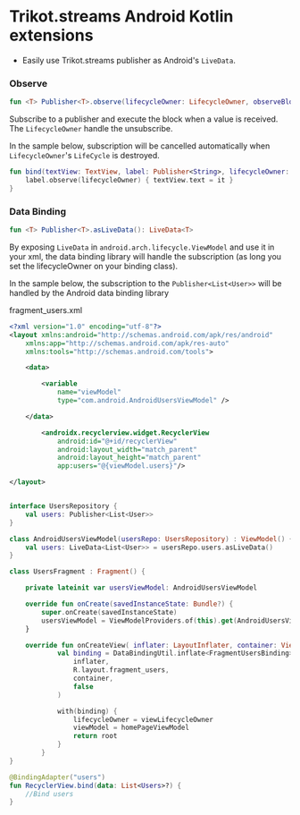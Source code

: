 # Trikot.streams Android Kotlin extensions

- Easily use Trikot.streams publisher as Android's `LiveData`.

### Observe
```kotlin
fun <T> Publisher<T>.observe(lifecycleOwner: LifecycleOwner, observeBlock: ObserveBlock<T>)
```
Subscribe to a publisher and execute the block when a value is received. The `LifecycleOwner` handle the unsubscribe.

In the sample below, subscription will be cancelled automatically when `LifecycleOwner`'s `LifeCycle` is destroyed.

```kotlin
fun bind(textView: TextView, label: Publisher<String>, lifecycleOwner: LifecycleOwner) {
    label.observe(lifecycleOwner) { textView.text = it }
}
```


### Data Binding
```kotlin
fun <T> Publisher<T>.asLiveData(): LiveData<T>
```

By exposing `LiveData` in `android.arch.lifecycle.ViewModel` and use it in your xml, the data binding library will handle the subscription (as long you set the lifecycleOwner on your binding class).

In the sample below, the subscription to the `Publisher<List<User>>` will be handled by the Android data binding library

fragment_users.xml
```xml
<?xml version="1.0" encoding="utf-8"?>
<layout xmlns:android="http://schemas.android.com/apk/res/android"
    xmlns:app="http://schemas.android.com/apk/res-auto"
    xmlns:tools="http://schemas.android.com/tools">

    <data>

        <variable
            name="viewModel"
            type="com.android.AndroidUsersViewModel" />

    </data>

        <androidx.recyclerview.widget.RecyclerView
            android:id="@+id/recyclerView"
            android:layout_width="match_parent"
            android:layout_height="match_parent"
            app:users="@{viewModel.users}"/>

</layout>

```


```kotlin

interface UsersRepository {
    val users: Publisher<List<User>>
}

class AndroidUsersViewModel(usersRepo: UsersRepository) : ViewModel() {
    val users: LiveData<List<User>> = usersRepo.users.asLiveData()
}

class UsersFragment : Fragment() {

    private lateinit var usersViewModel: AndroidUsersViewModel

    override fun onCreate(savedInstanceState: Bundle?) {
        super.onCreate(savedInstanceState)
        usersViewModel = ViewModelProviders.of(this).get(AndroidUsersViewModel::class.java)
    }

    override fun onCreateView( inflater: LayoutInflater, container: ViewGroup?, savedInstanceState: Bundle?): View? {
            val binding = DataBindingUtil.inflate<FragmentUsersBinding>(
                inflater,
                R.layout.fragment_users,
                container,
                false
            )

            with(binding) {
                lifecycleOwner = viewLifecycleOwner
                viewModel = homePageViewModel
                return root
            }
        }
}

@BindingAdapter("users")
fun RecyclerView.bind(data: List<Users>?) {
    //Bind users
}
```
